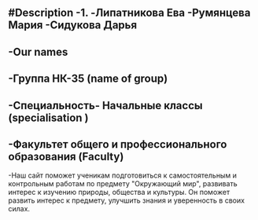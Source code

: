 #Description
-1.
-Липатникова Ева 
-Румянцева Мария 
-Сидукова Дарья
-
-Our names
-
-Группа НК-35 (name of group)
-
-Специальность- Начальные классы (specialisation ) 
-
-Факультет общего и профессионального образования (Faculty) 
-  
-Наш сайт поможет ученикам подготовиться к самостоятельным и контрольным работам по предмету "Окружающий мир", развивать интерес к изучению природы, общества и культуры. Он поможет развить интерес к предмету, улучшить знания и уверенность в своих силах.
